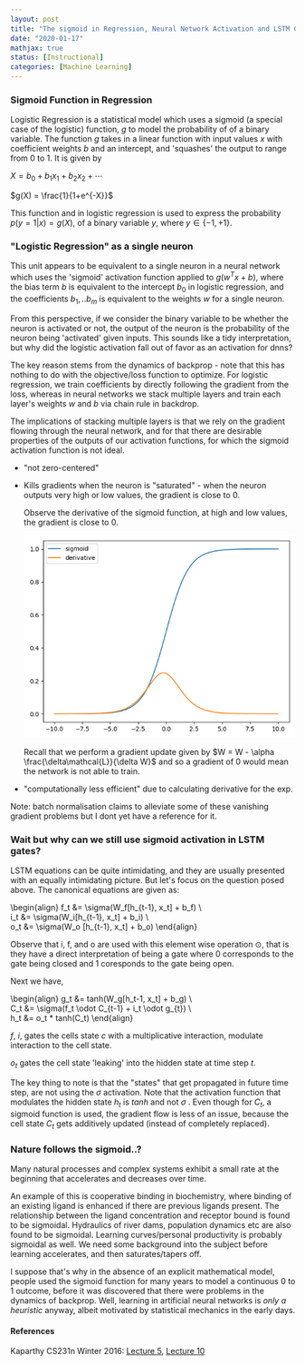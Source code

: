 ```yaml
---
layout: post
title: "The sigmoid in Regression, Neural Network Activation and LSTM Gates"
date: "2020-01-17"
mathjax: true
status: [Instructional]
categories: [Machine Learning]
---
```


### Sigmoid Function in Regression

Logistic Regression is a statistical model which uses a sigmoid (a special case of the
logistic) function, $g$ to model the probability of of a binary variable. The function $g$
takes in a linear function with input values $x$ with coefficient weights $b$ and an intercept,
and 'squashes' the output to range from 0 to 1. It is given by

$X = b_0 + b_1x_1 + b_2x_2 + \cdots$

$g(X) = \frac{1}{1+e^{-X}}$

This function  and in logistic regression is used to express the probability $p(y=1|x) = g(X)$,
of a binary variable $y$, where $y \in \{-1, +1\}$. 

### "Logistic Regression" as a single neuron

This unit appears to be equivalent to a single neuron in a neural network which uses the
'sigmoid' activation function applied to $g(w^Tx+b)$, where the bias term $b$ is equivalent to
the intercept $b_0$ in logistic regression, and the coefficients $b_1,.. b_m$ is equivalent to
the weights $w$ for a single neuron. 

From this perspective, if we consider the binary variable to be whether the neuron is activated
or not, the output of the neuron is the probability of the neuron being 'activated' given
inputs. This sounds like a tidy interpretation, but why did the logistic activation fall out of
favor as an activation for dnns?

The key reason stems from the dynamics of backprop - note that this has nothing to do with the
objective/loss function to optimize. For logistic regression, we train coefficients by directly
following the gradient from the loss, whereas in neural networks we stack multiple layers and
train each layer's weights $w$ and $b$ via chain rule in backdrop. 

The implications of stacking multiple layers is that we rely on the gradient flowing through
the neural network,  and for that there are desirable properties of the outputs of our
activation functions, for which the sigmoid activation function is not ideal.

* "not zero-centered"

* Kills gradients when the neuron is "saturated" - when the neuron outputs very high or low
  values, the gradient is close to 0. 

  Observe the derivative of the sigmoid function, at high and low values, the gradient is close to 0.

  ![Fig1](/assets/sigmoid_der.png)

  Recall that we perform a gradient update given by $W = W - \alpha
\frac{\delta\mathcal{L}}{\delta W}$ and so a gradient of 0 would mean the network is not able
to train. 


* "computationally less efficient" due to calculating derivative for the exp.



Note: batch normalisation claims to alleviate some of these vanishing gradient problems but
I dont yet have a reference for it. 

### Wait but why can we still use sigmoid activation in LSTM gates?

LSTM equations can be quite intimidating, and they are usually presented with an equally
intimidating picture. But let's focus on the question posed above. The canonical equations are
given as:

\begin{align}
f_t &= \sigma(W_f[h_{t-1}, x_t] + b_f) \\\
i_t &= \sigma(W_i[h_{t-1}, x_t] + b_i) \\\
o_t &= \sigma(W_o [h_{t-1}, x_t] + b_o)
\end{align}

Observe that i, f, and o are used with this element wise operation $\odot$, that is they have
a direct interpretation of being a gate where $0$ corresponds to the gate being closed and $1$
coresponds to the gate being open. 

Next we have, 

\begin{align}
g_t &= tanh(W_g[h_t-1, x_t] + b_g) \\\
C_t &= \sigma(f_t \odot C_{t-1} + i_t \odot g_{t}) \\\
h_t &= o_t * tanh(C_t)
\end{align}

$f$, $i$, gates the cells state $c$ with a multiplicative interaction, modulate interaction to
the cell state. 

$o_t$ gates the cell state 'leaking' into the hidden state at time step $t$. 

The key thing to note is that the "states" that get propagated in future time step, are not
using the $\sigma$ activation. Note that the activation function that modulates the hidden
state $h_t$ is $tanh$ and not $\sigma$ . Even though for $C_t$, a sigmoid function is used, the
gradient flow is less of an issue, because the cell state $C_t$ gets additively updated
(instead of completely replaced). 


### Nature follows the sigmoid..?

Many natural processes and complex systems exhibit a small rate at the beginning that
accelerates and decreases over time. 

An example of this is cooperative binding in biochemistry, where binding of an existing ligand
is enhanced if there are previous ligands present. The relationship between the ligand
concentration and receptor bound is found to be sigmoidal. Hydraulics of river dams, population
dynamics etc are also found to be sigmoidal. Learning curves/personal productivity is probably
sigmoidal as well. We need some background into the subject before learning accelerates, and
then saturates/tapers off.

I suppose that's why in the absence of an explicit mathematical model, people used the sigmoid
function for many years to model a continuous 0 to 1 outcome, before it was discovered that
there were problems in the dynamics of backprop. Well, learning in artificial neural networks
is *only a heuristic* anyway, albeit motivated by statistical mechanics in the early days. 


#### References ####
Kaparthy CS231n Winter 2016: [Lecture 5](https://w.youtube.com/watch?v=gYpoJMlgyXA), [Lecture 10](https://w.youtube.com/watch?v=yCC09vCHzF8)


